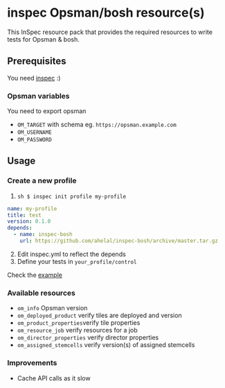 # inspec Opsman/bosh resource(s)

This InSpec resource pack that provides the required resources to write tests for Opsman & bosh.

## Prerequisites

You need [inspec](https://www.inspec.io/downloads/) :)

### Opsman variables

You need to export opsman
* `OM_TARGET` with schema eg. `https://opsman.example.com`
* `OM_USERNAME`
* `OM_PASSWORD`

## Usage
### Create a new profile

1. ```sh $ inspec init profile my-profile```

```yaml
name: my-profile
title: test
version: 0.1.0
depends:
  - name: inspec-bosh
    url: https://github.com/ahelal/inspec-bosh/archive/master.tar.gz
```

2. Edit inspec.yml to reflect the depends
3. Define your tests in `your_profile/control`

Check the [example](blob/master/test/example/controls/example.rb)

### Available resources

* `om_info` Opsman version
* `om_deployed_product` verify tiles are deployed and version
* `om_product_properties`verify tile properties
* `om_resource_job` verify resources for a job
* `om_director_properties` verify director properties
* `om_assigned_stemcells` verify version(s) of assigned stemcells

### Improvements

* Cache API calls as it slow
